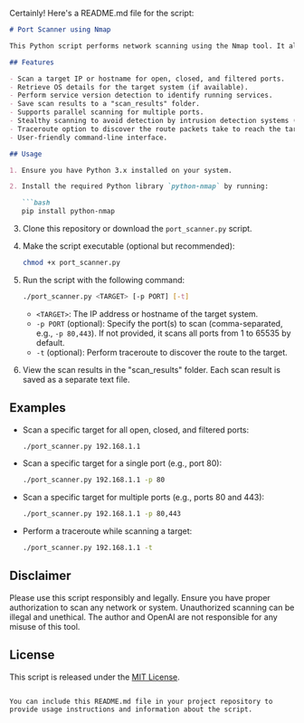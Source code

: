 Certainly! Here's a README.md file for the script:

```markdown
# Port Scanner using Nmap

This Python script performs network scanning using the Nmap tool. It allows you to scan a target IP or hostname for open, closed, and filtered ports, retrieve OS details, and perform service version detection. The script provides flexibility in specifying target ports, supports parallel scanning for multiple ports, and includes features for stealthy and efficient scanning.

## Features

- Scan a target IP or hostname for open, closed, and filtered ports.
- Retrieve OS details for the target system (if available).
- Perform service version detection to identify running services.
- Save scan results to a "scan_results" folder.
- Supports parallel scanning for multiple ports.
- Stealthy scanning to avoid detection by intrusion detection systems (IDS) and firewalls.
- Traceroute option to discover the route packets take to reach the target.
- User-friendly command-line interface.

## Usage

1. Ensure you have Python 3.x installed on your system.

2. Install the required Python library `python-nmap` by running:

   ```bash
   pip install python-nmap
   ```

3. Clone this repository or download the `port_scanner.py` script.

4. Make the script executable (optional but recommended):

   ```bash
   chmod +x port_scanner.py
   ```

5. Run the script with the following command:

   ```bash
   ./port_scanner.py <TARGET> [-p PORT] [-t]
   ```

   - `<TARGET>`: The IP address or hostname of the target system.
   - `-p PORT` (optional): Specify the port(s) to scan (comma-separated, e.g., `-p 80,443`). If not provided, it scans all ports from 1 to 65535 by default.
   - `-t` (optional): Perform traceroute to discover the route to the target.

6. View the scan results in the "scan_results" folder. Each scan result is saved as a separate text file.

## Examples

- Scan a specific target for all open, closed, and filtered ports:

  ```bash
  ./port_scanner.py 192.168.1.1
  ```

- Scan a specific target for a single port (e.g., port 80):

  ```bash
  ./port_scanner.py 192.168.1.1 -p 80
  ```

- Scan a specific target for multiple ports (e.g., ports 80 and 443):

  ```bash
  ./port_scanner.py 192.168.1.1 -p 80,443
  ```

- Perform a traceroute while scanning a target:

  ```bash
  ./port_scanner.py 192.168.1.1 -t
  ```

## Disclaimer

Please use this script responsibly and legally. Ensure you have proper authorization to scan any network or system. Unauthorized scanning can be illegal and unethical. The author and OpenAI are not responsible for any misuse of this tool.

## License

This script is released under the [MIT License](LICENSE).
```

You can include this README.md file in your project repository to provide usage instructions and information about the script.
